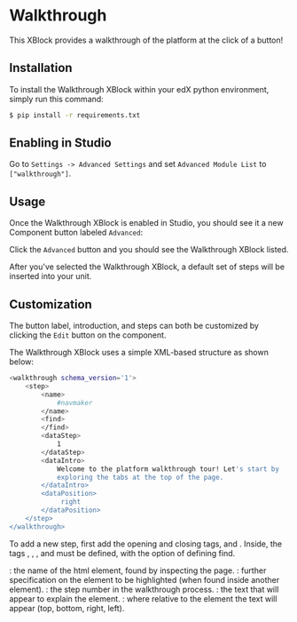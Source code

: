 Walkthrough
===========
This XBlock provides a walkthrough of the platform at the click of a button!

Installation
------------
To install the Walkthrough XBlock within your edX python environment, simply run this command:

```bash
$ pip install -r requirements.txt
```

Enabling in Studio
------------------
Go to `Settings -> Advanced Settings` and set `Advanced Module List` to `["walkthrough"]`.

Usage
------------------
Once the Walkthrough XBlock is enabled in Studio, you should see it a new Component button labeled `Advanced`:

Click the `Advanced` button and you should see the Walkthrough XBlock listed.

After you've selected the Walkthrough XBlock, a default set of steps will be inserted into your unit.

Customization
-------------
The button label, introduction, and steps can both be customized by clicking the `Edit` button on the component.

The Walkthrough XBlock uses a simple XML-based structure as shown below:
```bash
<walkthrough schema_version='1'>
    <step>
        <name>
            #navmaker
        </name>
        <find>
        </find>
        <dataStep>
            1
        </dataStep>
        <dataIntro>
            Welcome to the platform walkthrough tour! Let's start by
            exploring the tabs at the top of the page.
        </dataIntro>
        <dataPosition>
             right
        </dataPosition>
    </step>
</walkthrough>
```
To add a new step, first add the opening and closing tags, <step> and </step>. 
Inside, the tags <name>, <dataStep>, <dataIntro>, and <dataPosition> must be defined, with the option of defining find. 

<name>: the name of the html element, found by inspecting the page. 
<find>: further specification on the element to be highlighted (when found inside another element).
<dataStep>: the step number in the walkthrough process.
<dataIntro>: the text that will appear to explain the element.
<dataPosition>: where relative to the element the text will appear (top, bottom, right, left).
